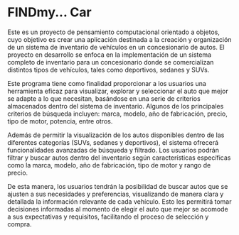 # FINDmy... Car
Este es un proyecto de pensamiento computacional orientado a objetos, cuyo objetivo es crear una aplicación destinada a la creación y organización de un sistema de inventario de vehículos en un concesionario de autos. El proyecto en desarrollo se enfoca en la implementación de un sistema completo de inventario para un concesionario donde se comercializan distintos tipos de vehículos, tales como deportivos, sedanes y SUVs. 

Este programa tiene como finalidad proporcionar a los usuarios una herramienta eficaz para visualizar, explorar y seleccionar el auto que mejor se adapte a lo que necesitan, basándose en una serie de criterios almacenados dentro del sistema de inventario. Algunos de los principales criterios de búsqueda incluyen: marca, modelo, año de fabricación, precio, tipo de motor, potencia, entre otros. 

Además de permitir la visualización de los autos disponibles dentro de las diferentes categorías (SUVs, sedanes y deportivos), el sistema ofrecerá funcionalidades avanzadas de búsqueda y filtrado. Los usuarios podrán filtrar y buscar autos dentro del inventario según características específicas como la marca, modelo, año de fabricación, tipo de motor y rango de precio. 

De esta manera, los usuarios tendrán la posibilidad de buscar autos que se ajusten a sus necesidades y preferencias, visualizando de manera clara y detallada la información relevante de cada vehículo. Esto les permitirá tomar decisiones informadas al momento de elegir el auto que mejor se acomode a sus expectativas y requisitos, facilitando el proceso de selección y compra.




